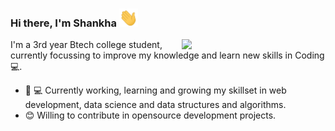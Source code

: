 ### Hi there, I'm Shankha <img src="https://raw.githubusercontent.com/ABSphreak/ABSphreak/master/gifs/Hi.gif" width="30px">

<img align='right' src="https://media.giphy.com/media/USV0ym3bVWQJJmNu3N/giphy.gif" width="230">


I'm a 3rd year Btech college student, currently focussing to improve my knowledge and learn new skills in Coding 💻. 
   
- 👨 💻 Currently working, learning and growing my skillset in web development, data science and data structures and algorithms.
- 😊 Willing to contribute in opensource development projects.

